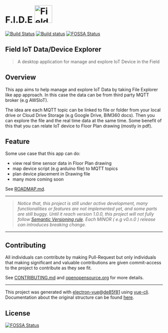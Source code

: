 <h1>
    <span>F.I.D.E</span> 
    <span><img src="build/icons/256x256.png" alt="Field IoT Data/Device Explorer" height="56px"></span>
</h1>

[![Build Status](https://travis-ci.org/DrSensor/F.I.D.E.svg?branch=master)](https://travis-ci.org/DrSensor/F.I.D.E)
[![Build status](https://ci.appveyor.com/api/projects/status/mjefjrnm444kt1rr?svg=true)](https://ci.appveyor.com/project/DrSensor/f-i-d-e)
[![FOSSA Status](https://app.fossa.io/api/projects/git%2Bgithub.com%2FDrSensor%2FF.I.D.E.svg?type=shield)](https://app.fossa.io/projects/git%2Bgithub.com%2FDrSensor%2FF.I.D.E?ref=badge_shield)

## Field IoT Data/Device Explorer

<!-- Insert LOGO HERE -->

> A desktop application for manage and explore IoT Device in the Field


## Overview
This app aims to help manage and explore IoT Data by taking File Explorer like app approach. In this case the data can be from third party MQTT broker (e.g AWSIoT).

<!-- Insert GIF Image for application Demo HERE-->

The idea are each MQTT topic can be linked to file or folder from your local drive or Cloud Drive Storage (e.g Google Drive, BIM360 docs). Then you can explore the file and the real time data at the same time. Some benefit of this that you can relate IoT device to Floor Plan drawing (mostly in pdf).


## Feature
Some use case that this app can do:
- view real time sensor data in Floor Plan drawing
- map device script (e.g arduino file) to MQTT topics
- plan device placement in Drawing file
- many more coming soon

See [ROADMAP.md](./ROADMAP.md).


---
> *Notice that, this project is still under active development, many functionalities or features are not implemented yet, and some parts are still buggy. Until it reach version 1.0.0, this project will not fully follow [Semantic Versioning rule](http://semver.org). Each MINOR ( e.g v0.n.0 ) release can introduces breaking change.*

---
## Contributing
All individuals can contribute by making Pull-Request but only individuals that making significant and valuable contributions are given commit-access to the project to contribute as they see fit.

See [CONTRIBUTING.md](./CONTRIBUTING.md) and [openopensource.org](http://openopensource.org/) for more details.



---
This project was generated with [electron-vue](https://github.com/SimulatedGREG/electron-vue)@[de85f81](https://github.com/SimulatedGREG/electron-vue/tree/de85f81890c01500113738bfe57bef136f9fbf52) using [vue-cli](https://github.com/vuejs/vue-cli). Documentation about the original structure can be found [here](https://simulatedgreg.gitbooks.io/electron-vue/content/index.html).


## License
[![FOSSA Status](https://app.fossa.io/api/projects/git%2Bgithub.com%2FDrSensor%2FF.I.D.E.svg?type=large)](https://app.fossa.io/projects/git%2Bgithub.com%2FDrSensor%2FF.I.D.E?ref=badge_large)